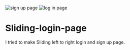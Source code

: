 ![sign up page](https://github.com/kritika108/Sliding-login-page/assets/131358313/cef7dfc8-789b-48ab-aab0-d6304cc29432)
![log in page](https://github.com/kritika108/Sliding-login-page/assets/131358313/486165f7-66a8-451c-ba3f-c12cbf164f96)
# Sliding-login-page
I tried to make Sliding left to right login and sign up page.
